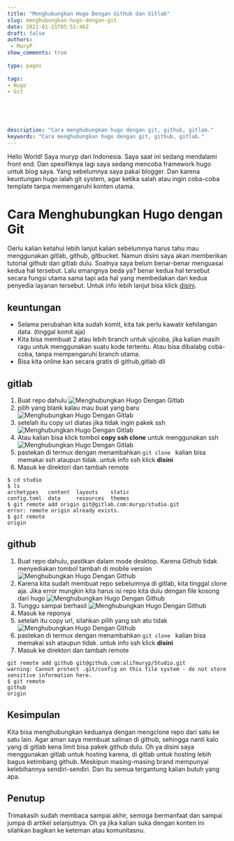 ```yaml
---
title: "Menghubungkan Hugo Dengan Github dan Gitlab"
slug: menghubungkan-hugo-dengan-git
date: 2021-01-21T05:51:46Z
draft: false 
authors:
 - MuryP
show_comments: true 
 
type: pages 
 
tags: 
- Hugo 
- Git


  
  
 
description: "Cara menghubungkan hugo dengan git, github, gitlab." 
keywords: "Cara menghubungkan hugo dengan git, github, gitlab." 
--- 
```

Hello World!
Saya muryp dari Indonesia. Saya saat ini sedang mendalami front end. Dan spesifiknya lagi saya sedang mencoba framework hugo untuk blog saya. Yang sebelumnya saya pakai blogger. Dan karena keuntungan hugo ialah git system, agar ketika salah atau ingin coba-coba template tanpa memengaruhi konten utama.

# Cara Menghubungkan Hugo dengan Git 
Oerlu kalian ketahui lebih lanjut kalian sebelumnya harus tahu mau menggunakan gitlab, github, gitbucket. Namun disini saya akan memberikan tutorial github dan gitlab dulu. Soalnya saya belum benar-benar menguasai kedua hal tersebut. Lalu emangnya beda ya? benar kedua hal tersebut secara fungsi utama sama tapi ada hal yang membedakan dari kedua penyedia layanan tersebut. Untuk info lebih lanjut bisa klick [disini](#).

## keuntungan 
- Selama perubahan kita sudah komit, kita tak perlu kawatir kehilangan data. (tinggal komit aja) 
- Kita bisa membuat 2 atau lebih branch untuk ujicoba, jika kalian masih ragu untuk menggunakan suatu kode tertentu. Atau bisa dibalabg coba-coba, tanpa mempengaruhi branch utama.
- Bisa kita online kan secara gratis di github,gitlab dll

## gitlab
1. Buat repo dahulu
![Menghubungkan Hugo Dengan Gitlab](/menghubungkan-hugo-dengan-git/1.jpg)
2. pilih yang blank kalau mau buat yang baru
![Menghubungkan Hugo Dengan Gitlab](/menghubungkan-hugo-dengan-git/2.png)
2. setelah itu copy url diatas jika tidak ingin pakek ssh
![Menghubungkan Hugo Dengan Gitlab](/menghubungkan-hugo-dengan-git/3.png)
3. Atau kalian bisa klick tombol **copy ssh clone** untuk menggunakan ssh
![Menghubungkan Hugo Dengan Gitlab](/menghubungkan-hugo-dengan-git/8.png)
4. pastekan di termux dengan menambahkan ```git clone ``` kalian bisa memakai ssh ataupun tidak. untuk info ssh klick **disini**
4. Masuk ke direktori dan tambah remote
```
$ cd studio
$ ls
archetypes   content  layouts    static
config.toml  data     resources  themes
$ git remote add origin git@gitlab.com:muryp/studio.git
error: remote origin already exists.
$ git remote
origin
```

## github 
1. Buat repo dahulu, pastikan dalam mode desktop. Karena Github tidak menyediakan tombol tambah di mobile version
![Menghubungkan Hugo Dengan Github](/menghubungkan-hugo-dengan-git/4.jpg)
2. Karena kita sudah membuat repo sebelumnya di gitlab, kita tinggal clone aja. Jika error mungkin kita harus isi repo kita dulu dengan file kosong dari hugo
![Menghubungkan Hugo Dengan Github](/menghubungkan-hugo-dengan-git/5.png)
3. Tunggu sampai berhasil
![Menghubungkan Hugo Dengan Github](/menghubungkan-hugo-dengan-git/6.png)
4. Masuk ke reponya
2. setelah itu copy url, silahkan pilih yang ssh atu tidak
![Menghubungkan Hugo Dengan Github](/menghubungkan-hugo-dengan-git/7.jpg)
3. pastekan di termux dengan menambahkan ```git clone ``` kalian bisa memakai ssh ataupun tidak. untuk info ssh klick **disini**
4. Masuk ke direktori dan tambah remote
```
git remote add github git@github.com:alifmuryp/Studio.git
warning: Cannot protect .git/config on this file system - do not store sensitive information here.
$ git remote
github
origin
```

## Kesimpulan
Kita bisa menghubungkan keduanya dengan mengclone repo dari satu ke satu lain. Agar aman saya membuat salinan di github, sehingga nanti kalo yang di gitlab kena limit bisa pakek github dulu. Oh ya disini saya menggunakan gitlab untuk hosting karena, di gitlab untuk hosting lebih bagus ketimbang github. Meskipun masing-masing brand mempunyai kelebihannya sendiri-sendiri. Dan itu semua tergantung kalian butuh yang apa.

## Penutup
Trimakasih sudah membaca sampai akhir, semoga bermanfaat dan sampai jumpa di artikel selanjutnya. Oh ya jika kalian suka dengan konten ini silahkan bagikan ke keteman atau komunitasnu.

